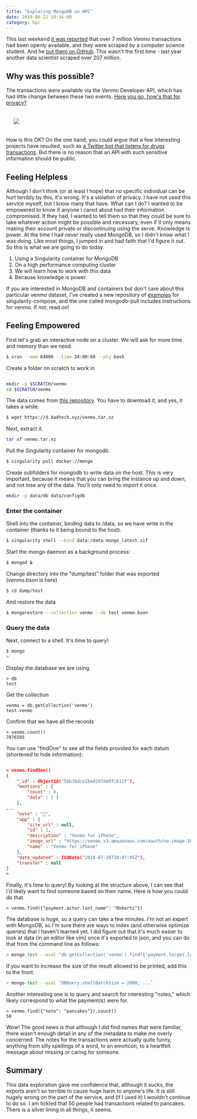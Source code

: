 ```yaml
---
title: "Exploring MongoDB on HPC"
date: 2019-06-22 10:34:00
category: hpc
---
```


This last weekend <a href="https://techcrunch.com/2019/06/16/millions-venmo-transactions-scraped/" target="_blank">it was reported</a> that over 7 million Venmo transactions
had been openly available, and they were scraped by a computer science student.
And he <a href="https://github.com/sa7mon/venmo-data" target="_blank">put them on GitHub</a>. This wasn't the first time - last year another data scientist scraped over 207 million.

## Why was this possible?

The transactions were available via the Venmo Developer API, which has had little
change between these two events. <a href="https://venmo.com/api/v5/public" target="_blank">Here you go, how's that for privacy?</a> 

<div style="padding:20px">
<a href="https://vsoch.github.io/assets/images/posts/venmo/public-api.png"><img src="https://vsoch.github.io/assets/images/posts/venmo/public-api.png"></a>
</div>

How is this OK? On the one hand, you could argue that a few interesting projects have
resulted, such as <a href="https://www.vice.com/en_us/article/qvmkvx/twitter-bot-venmo-buying-drugs-photo-names">a Twitter bot that listens for drugs transactions</a>. But 
there is no reason that an API with such sensitive information should be public.

## Feeling Helpless

Although I don't think (or at least I hope) that no specific individual can be hurt terribly by this, it's wrong. It's a violation of privacy. I have not used this service myself, but I know many that have. What can I do? I wanted to 
be empowered to know if anyone I cared about had their information compromised. If they had,
I wanted to tell them so that they could be sure to take whatever action might be possible
and necessary, even if it only means making their account private or discontinuing using
the serve. Knowledge is power. At the time I had never really used MongoDB, so I didn't know what
I was doing. Like most things, I jumped in and had faith that I'd figure it out. So this is what we are going to do today.

<ol class="custom-counter">
   <li>Using a Singularity container for MongoDB</li>
   <li>On a high performance computing cluster</li>
   <li>We will learn how to work with this data</li>
   <li>Because knowledge is power.</li>
</ol>

If you are interested in MongoDB and containers but don't care about this particular
venmo dataset, I've created a new repository of 
<a href="https://github.com/singularityhub/singularity-compose-examples" target="_blank">examples</a>
for singularity-compose, and the one called mongodb-pull includes instructions for venmo. If not, read on!

## Feeling Empowered

First let's grab an interactive node on a cluster. We will
ask for more time and memory than we need.

```bash
$ srun --mem 64000 --time 24:00:00 --pty bash
```

Create a folder on scratch to work in

```bash

mkdir -p $SCRATCH/venmo
cd $SCRATCH/venmo

```

The data comes from <a href="https://github.com/sa7mon/venmo-data" target="_blank">this repository</a>.
You have to download it, and yes, it takes a while.

```bash
$ wget https://d.badtech.xyz/venmo.tar.xz
```

Next, extract it.

```bash
tar xf venmo.tar.xz
```

Pull the Singularity container for mongodb.

```bash
$ singularity pull docker://mongo
```

Create subfolders for mongodb to write data on the host. This is very important,
because it means that you can bring the instance up and down, and not lose
any of the data. You'll only need to import it once.

```bash
mkdir -p data/db data/configdb
```

### Enter the container

Shell into the container, binding data to /data, so we have write
in the container (thanks to it being bound to the host).

```bash
$ singularity shell --bind data:/data mongo_latest.sif
```

Start the mongo daemon as a background process:

```bash
$ mongod &
```

Change directory into the "dump/test" folder that was exported (venmo.bson is here)

```bash
$ cd dump/test
```

And restore the data

```bash
$ mongorestore --collection venmo --db test venmo.bson
```

### Query the data

Next, connect to a shell. It's time to query!

```bash
$ mongo
>
```

Display the database we are using

```
> db
test
```

Get the collection

```
venmo = db.getCollection('venmo')
test.venmo
```

Confirm that we have all the records

```
> venmo.count()
7076585
```

You can use "findOne" to see all the fields provided for each datum (shortened to hide information):

```json

> venmo.findOne()
{
	"_id" : ObjectId("5bb7bdce1bed297da9fcb11f"),
	"mentions" : {
		"count" : 0,
		"data" : [ ]
	},
...
	"note" : "🍺",
	"app" : {
		"site_url" : null,
		"id" : 1,
		"description" : "Venmo for iPhone",
		"image_url" : "https://venmo.s3.amazonaws.com/oauth/no-image-100x100.png",
		"name" : "Venmo for iPhone"
	},
	"date_updated" : ISODate("2018-07-26T18:47:05Z"),
	"transfer" : null
}
> 

```

Finally, it's time to query! By looking at the structure above, I can see that I'd
likely want to find someone based on their name. Here is how you could do that.

```
> venmo.find({"payment.actor.last_name": "Roberts"})
```

The database is huge, so a query can take a few minutes. I'm not an expert with MongoDB,
so I'm sure there are ways to index (and otherwise optimize queries) that I haven't learned yet.
I did figure out that it's much easier to look at data (in an editor like vim) once it's
exported to json, and you can do that from the command line as follows:

```bash
> mongo test --eval "db.getCollection('venmo').find({'payment.target.last_name': 'Smith'}).toArray()" > smith.json
```

If you want to increase the size of the result allowed to be printed, add this to the front.

```bash
> mongo test --eval "DBQuery.shellBatchSize = 2000; ...`
```

Another interesting one is to query and search for interesting "notes," which likely correspond
to what the payment(s) were for.

```
> venmo.find({"note": "pancakes"}).count()
50
```

Wow! The good news is that although I did find names that were familiar, there
wasn't enough detail in any of the metadata to make me
overly concerned. The notes for the transactions were actually quite funny, anything
from silly spellings of a word, to an emoticon, to a heartfelt message about missing
or caring for someone.

## Summary

This data exploration gave me confidence that, although it sucks,
the exports aren't so terrible to cause huge harm to anyone's life. It is still
hugely wrong on the part of the service, and (if I used it) I wouldn't
continue to do so. I am tickled that 50 people had transactions related to pancakes. 
There is a silver lining in all things, it seems.
